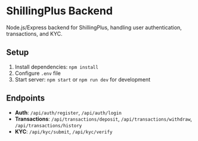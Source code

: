 # ShillingPlus Backend

Node.js/Express backend for ShillingPlus, handling user authentication, transactions, and KYC.

## Setup
1. Install dependencies: `npm install`
2. Configure `.env` file
3. Start server: `npm start` or `npm run dev` for development

## Endpoints
- **Auth**: `/api/auth/register`, `/api/auth/login`
- **Transactions**: `/api/transactions/deposit`, `/api/transactions/withdraw`, `/api/transactions/history`
- **KYC**: `/api/kyc/submit`, `/api/kyc/verify`
